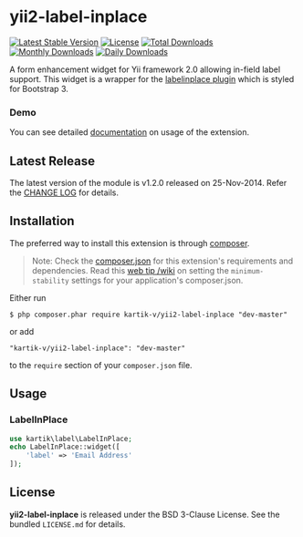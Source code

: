 yii2-label-inplace
=================

[![Latest Stable Version](https://poser.pugx.org/kartik-v/yii2-label-inplace/v/stable)](https://packagist.org/packages/kartik-v/yii2-label-inplace)
[![License](https://poser.pugx.org/kartik-v/yii2-label-inplace/license)](https://packagist.org/packages/kartik-v/yii2-label-inplace)
[![Total Downloads](https://poser.pugx.org/kartik-v/yii2-label-inplace/downloads)](https://packagist.org/packages/kartik-v/yii2-label-inplace)
[![Monthly Downloads](https://poser.pugx.org/kartik-v/yii2-label-inplace/d/monthly)](https://packagist.org/packages/kartik-v/yii2-label-inplace)
[![Daily Downloads](https://poser.pugx.org/kartik-v/yii2-label-inplace/d/daily)](https://packagist.org/packages/kartik-v/yii2-label-inplace)

A form enhancement widget for Yii framework 2.0 allowing in-field label support. This widget is a wrapper for the 
[labelinplace plugin](https://github.com/andreapace/labelinplace) which is styled for Bootstrap 3. 

### Demo
You can see detailed [documentation](http://demos.krajee.com/label-inplace) on usage of the extension.

## Latest Release
The latest version of the module is v1.2.0 released on 25-Nov-2014. Refer the [CHANGE LOG](https://github.com/kartik-v/yii2-label-inplace/blob/master/CHANGE.md) for details.

## Installation

The preferred way to install this extension is through [composer](http://getcomposer.org/download/).

> Note: Check the [composer.json](https://github.com/kartik-v/yii2-label-inplace/blob/master/composer.json) for this extension's requirements and dependencies. 
Read this [web tip /wiki](http://webtips.krajee.com/setting-composer-minimum-stability-application/) on setting the `minimum-stability` settings for your application's composer.json.

Either run

```
$ php composer.phar require kartik-v/yii2-label-inplace "dev-master"
```

or add

```
"kartik-v/yii2-label-inplace": "dev-master"
```

to the ```require``` section of your `composer.json` file.

## Usage

### LabelInPlace

```php
use kartik\label\LabelInPlace;
echo LabelInPlace::widget([
    'label' => 'Email Address'
]); 
```

## License

**yii2-label-inplace** is released under the BSD 3-Clause License. See the bundled `LICENSE.md` for details.
